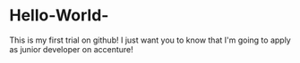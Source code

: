 # Hello-World-
This is my first trial on github!
I just want you to know that I'm going to apply as junior developer on accenture!
